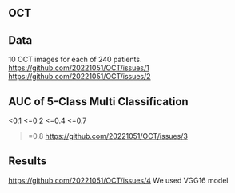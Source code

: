 ## OCT

## Data
10 OCT images for each of 240 patients.
<https://github.com/20221051/OCT/issues/1>
<https://github.com/20221051/OCT/issues/2>

## AUC of 5-Class Multi Classification
<0.1
<=0.2
<=0.4
<=0.7
>=0.8
<https://github.com/20221051/OCT/issues/3>

## Results
<https://github.com/20221051/OCT/issues/4>
We used VGG16 model
